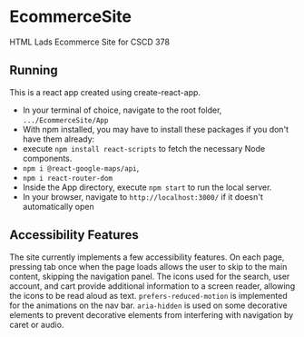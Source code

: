 # EcommerceSite
HTML Lads Ecommerce Site for CSCD 378

## Running

This is a react app created using create-react-app.

* In your terminal of choice, navigate to the root folder, `.../EcommerceSite/App`
* With npm installed, you may have to install these packages if you don't have them already:
* execute `npm install react-scripts` to fetch the necessary Node components.
* `npm i @react-google-maps/api`, 
* `npm i react-router-dom`
* Inside the App directory, execute `npm start` to run the local server.
* In your browser, navigate to `http://localhost:3000/` if it doesn't automatically open

## Accessibility Features

The site currently implements a few accessibility features. On each page, pressing tab once when the page loads allows the user to skip to the main  content, skipping the navigation panel. The icons used for the search, user account, and cart provide additional information to a screen reader, allowing the icons to be read aloud as text. `prefers-reduced-motion` is implemented for the animations on the nav bar. `aria-hidden` is used on some decorative elements to prevent decorative elements from interfering with navigation by caret or audio.
